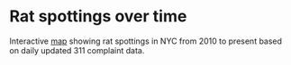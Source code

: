 # Rat spottings over time

Interactive [map](https://khy236.github.io/webmapping_wk3project/) showing rat spottings in NYC from 2010 to present based on daily updated 311 complaint data.